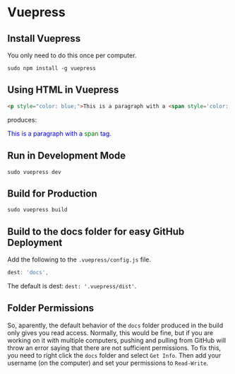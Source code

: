 # Vuepress

## Install Vuepress

You only need to do this once per computer.

```
sudo npm install -g vuepress
```

## Using HTML in Vuepress

``` html
<p style="color: blue;">This is a paragraph with a <span style='color: green;'>span</span> tag.</p>
```

produces:

<p style="color: blue;">This is a paragraph with a <span style='color: green;'>span</span> tag.</p>


## Run in Development Mode

```
sudo vuepress dev
```

## Build for Production

```
sudo vuepress build
```

## Build to the docs folder for easy GitHub Deployment

Add the following to the `.vuepress/config.js` file.

``` js
dest: 'docs',
```

The default is dest: `dest: '.vuepress/dist'`.

## Folder Permissions

So, aparently, the default behavior of the `docs` folder produced in the build only gives you read access. Normally, this would be fine, but if you are working on it with multiple computers, pushing and pulling from GitHub will throw an error saying that there are not sufficient permissions. To fix this, you need to right click the `docs` folder and select `Get Info`. Then add your username (on the computer) and set your permissions to `Read-Write`.